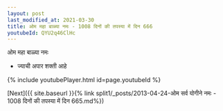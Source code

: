 ```yaml
---
layout: post
last_modified_at: 2021-03-30
title: ओम महा बाळ्या नमः - 1008 दिनों की तपस्या में दिन 666
youtubeId: QYU2q46ClHc
---
```

 
 
 ओम महा बाळ्या नमः  
 
 -  ज्याची अपार शक्ती आहे 
 
  
 
  
 
 
 
 
 
 


{% include youtubePlayer.html id=page.youtubeId %}
 
[Next]({{ site.baseurl }}{% link  split1/_posts/2013-04-24-ओम सर्व योगीने नमः - 1008 दिनों की तपस्या में दिन 665.md%})
 
